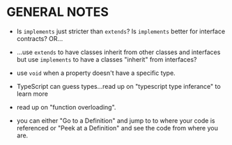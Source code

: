 # GENERAL NOTES

* Is `implements` just stricter than `extends`? Is `implements` better for interface contracts? OR...

* ...use `extends` to have classes inherit from other classes and interfaces but use `implements` to have a classes "inherit" from interfaces?

* use `void` when a property doesn't have a specific type.

* TypeScript can guess types...read up on "typescript type inferance" to learn more

* read up on "function overloading".

* you can either "Go to a Definition" and jump to to where your code is referenced or "Peek at a Definition" and see the code from where you are.
